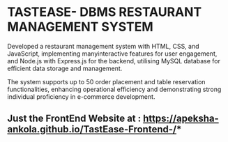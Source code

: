 # TASTEASE- DBMS RESTAURANT MANAGEMENT SYSTEM

Developed a restaurant management system with HTML, CSS, and JavaScript, implementing manyinteractive features for user engagement, and Node.js with Express.js for the backend, utilising MySQL database for efficient data storage and management.

The system supports up to 50 order placement and table reservation functionalities, enhancing operational efficiency and demonstrating strong individual proficiency in e-commerce development.

## Just the FrontEnd Website at : https://apeksha-ankola.github.io/TastEase-Frontend-/*
